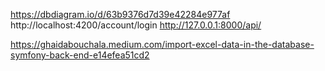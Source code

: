 https://dbdiagram.io/d/63b9376d7d39e42284e977af
http://localhost:4200/account/login
http://127.0.0.1:8000/api/

https://ghaidabouchala.medium.com/import-excel-data-in-the-database-symfony-back-end-e14efea51cd2